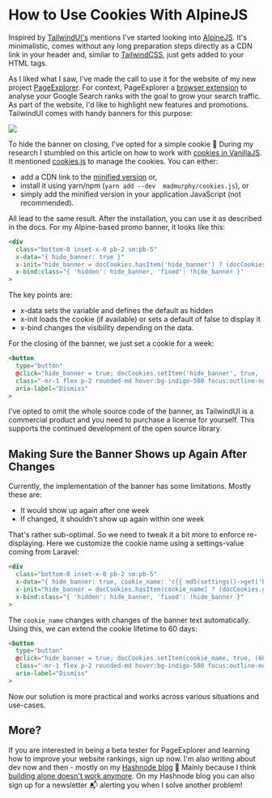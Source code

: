 How to Use Cookies With AlpineJS
================================

Inspired by [TailwindUI's](https://tailwindui.com/) mentions I've started looking into [AlpineJS](https://github.com/alpinejs/alpine). It's minimalistic, comes without any long preparation steps directly as a CDN link in your header and, similar to [TailwindCSS](https://tailwindcss.com/), just gets added to your HTML tags.

As I liked what I saw, I've made the call to use it for the website of my new project [PageExplorer](https://pageexplorer.net). For context, PageExplorer a [browser extension](https://browserextension.dev) to analyse your Google Search ranks with the goal to grow your search traffic. As part of the website, I'd like to highlight new features and promotions. TailwindUI comes with handy banners for this purpose:

![](https://lh6.googleusercontent.com/Lt5IQyKyrUw9S4aLPIqDk7xttGN8Qwlz_dxozbjfhcmPRacUMfS2Wp_PtS8o2OMGPQkkagHEyZ86p1jNEbfP6yKjf3WJAb-Uv4EW00404z7LENsxFEBCafYA4esBJJjfDIS8lmBv)

To hide the banner on closing, I've opted for a simple cookie 🍪️ During my research I stumbled on this article on how to work with [cookies in VanillaJS](https://gomakethings.com/working-with-cookies-in-vanilla-js/). It mentioned [cookies.js](https://github.com/madmurphy/cookies.js) to manage the cookies. You can either:

- add a CDN link to the [minified version](https://github.com/madmurphy/cookies.js/blob/master/cookies.min.js) or,
- install it using yarn/npm (```yarn add --dev  madmurphy/cookies.js```), or
- simply add the minified version in your application JavaScript (not recommended).

All lead to the same result. After the installation, you can use it as described in the docs. For my Alpine-based promo banner, it looks like this:

```html
<div
  class="bottom-0 inset-x-0 pb-2 sm:pb-5"
  x-data="{ hide_banner: true }"
  x-init="hide_banner = docCookies.hasItem('hide_banner') ? (docCookies.getItem('hide_banner') == 'true') : false;"
  x-bind:class="{ 'hidden': hide_banner, 'fixed': !hide_banner }"
>
```

The key points are:

-   x-data sets the variable and defines the default as hidden
-   x-init loads the cookie (if available) or sets a default of false to display it
-   x-bind changes the visibility depending on the data.

For the closing of the banner, we just set a cookie for a week:

```html
<button
  type="button"
  @click="hide_banner = true; docCookies.setItem('hide_banner', true, (7*24*60*60));"
  class="-mr-1 flex p-2 rounded-md hover:bg-indigo-500 focus:outline-none focus:bg-indigo-500 transition ease-in-out duration-150"
  aria-label="Dismiss"
>
```

I've opted to omit the whole source code of the banner, as TailwindUI is a commercial product and you need to purchase a license for yourself. This supports the continued development of the open source library.

Making Sure the Banner Shows up Again After Changes
---------------------------------------------------

Currently, the implementation of the banner has some limitations. Mostly these are:

-   It would show up again after one week
-   If changed, it shouldn't show up again within one week

That's rather sub-optimal. So we need to tweak it a bit more to enforce re-displaying. Here we customize the cookie name using a settings-value coming from Laravel:

```html
<div
  class="bottom-0 inset-x-0 pb-2 sm:pb-5"
  x-data="{ hide_banner: true, cookie_name: 'c{{ md5(settings()->get('banner_short_text')) }}' }"
  x-init="hide_banner = docCookies.hasItem(cookie_name) ? (docCookies.getItem(cookie_name) == 'true') : false;"
  x-bind:class="{ 'hidden': hide_banner, 'fixed': !hide_banner }"
>
```

The ```cookie_name``` changes with changes of the banner text automatically. Using this, we can extend the cookie lifetime to 60 days:

```html
<button
  type="button"
  @click="hide_banner = true; docCookies.setItem(cookie_name, true, (60*24*60*60));"
  class="-mr-1 flex p-2 rounded-md hover:bg-indigo-500 focus:outline-none focus:bg-indigo-500 transition ease-in-out duration-150"
  aria-label="Dismiss"
>
```

Now our solution is more practical and works across various situations and use-cases.

## More?

If you are interested in being a beta tester for PageExplorer and learning how to improve your website rankings, sign up now. I'm also writing about dev now and then - mostly on my [Hashnode blog](https://releasecandidate.dev) 💪️ Mainly because I think [building alone doesn't work anymore](https://roadmap.sh/guides/why-build-it-and-they-will-come-wont-work-anymore). On my Hashnode blog you can also sign up for a newsletter 📬️ alerting you when I solve another problem!
